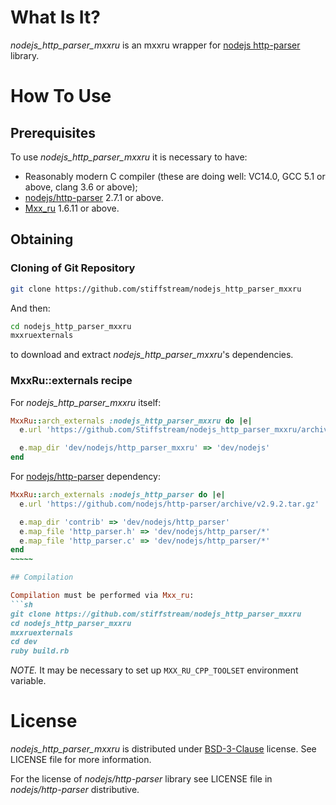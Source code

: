 # What Is It?
*nodejs_http_parser_mxxru* is an mxxru wrapper for
[nodejs http-parser](https://github.com/nodejs/http-parser) library.

# How To Use

## Prerequisites

To use *nodejs_http_parser_mxxru* it is necessary to have:

* Reasonably modern C compiler (these are doing well: VC14.0, GCC 5.1 or above, clang 3.6 or above);
* [nodejs/http-parser](https://github.com/nodejs/http-parser) 2.7.1 or above.
* [Mxx_ru](https://sourceforge.net/projects/mxxru/) 1.6.11 or above.

## Obtaining

### Cloning of Git Repository

```sh
git clone https://github.com/stiffstream/nodejs_http_parser_mxxru
```

And then:
```sh
cd nodejs_http_parser_mxxru
mxxruexternals
```
to download and extract *nodejs_http_parser_mxxru*'s dependencies.

### MxxRu::externals recipe

For *nodejs_http_parser_mxxru* itself:
```ruby
MxxRu::arch_externals :nodejs_http_parser_mxxru do |e|
  e.url 'https://github.com/Stiffstream/nodejs_http_parser_mxxru/archive/v.0.2.1.tar.gz'

  e.map_dir 'dev/nodejs/http_parser_mxxru' => 'dev/nodejs'
end
```

For [nodejs/http-parser](https://github.com/nodejs/http-parser) dependency:
```ruby
MxxRu::arch_externals :nodejs_http_parser do |e|
  e.url 'https://github.com/nodejs/http-parser/archive/v2.9.2.tar.gz'

  e.map_dir 'contrib' => 'dev/nodejs/http_parser'
  e.map_file 'http_parser.h' => 'dev/nodejs/http_parser/*'
  e.map_file 'http_parser.c' => 'dev/nodejs/http_parser/*'
end
~~~~~

## Compilation

Compilation must be performed via Mxx_ru:
```sh
git clone https://github.com/stiffstream/nodejs_http_parser_mxxru
cd nodejs_http_parser_mxxru
mxxruexternals
cd dev
ruby build.rb
```
*NOTE.* It may be necessary to set up `MXX_RU_CPP_TOOLSET` environment variable.

# License

*nodejs_http_parser_mxxru* is distributed under
[BSD-3-Clause](http://spdx.org/licenses/BSD-3-Clause.html) license. See LICENSE
file for more information.

For the license of *nodejs/http-parser* library see LICENSE file in *nodejs/http-parser* distributive.

